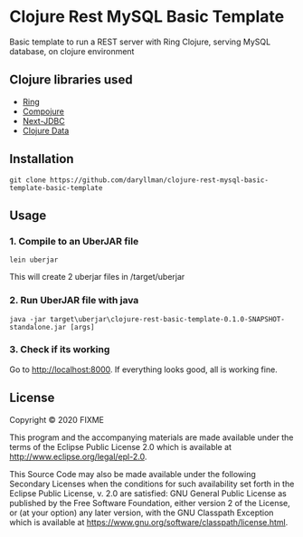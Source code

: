 # Clojure Rest MySQL Basic Template

Basic template to run a REST server with Ring Clojure, serving MySQL database, on clojure environment

## Clojure libraries used

- [Ring](https://github.com/ring-clojure/ring)
- [Compojure](https://github.com/weavejester/compojure)
- [Next-JDBC](https://github.com/seancorfield/next-jdbc)
- [Clojure Data](https://github.com/clojure/data.json)

## Installation

```
git clone https://github.com/daryllman/clojure-rest-mysql-basic-template-basic-template
```

## Usage

### 1. Compile to an UberJAR file

```
lein uberjar
```

This will create 2 uberjar files in /target/uberjar

### 2. Run UberJAR file with java

```
java -jar target\uberjar\clojure-rest-basic-template-0.1.0-SNAPSHOT-standalone.jar [args]
```

### 3. Check if its working

Go to [http://localhost:8000](). If everything looks good, all is working fine.

## License

Copyright © 2020 FIXME

This program and the accompanying materials are made available under the
terms of the Eclipse Public License 2.0 which is available at
http://www.eclipse.org/legal/epl-2.0.

This Source Code may also be made available under the following Secondary
Licenses when the conditions for such availability set forth in the Eclipse
Public License, v. 2.0 are satisfied: GNU General Public License as published by
the Free Software Foundation, either version 2 of the License, or (at your
option) any later version, with the GNU Classpath Exception which is available
at https://www.gnu.org/software/classpath/license.html.
